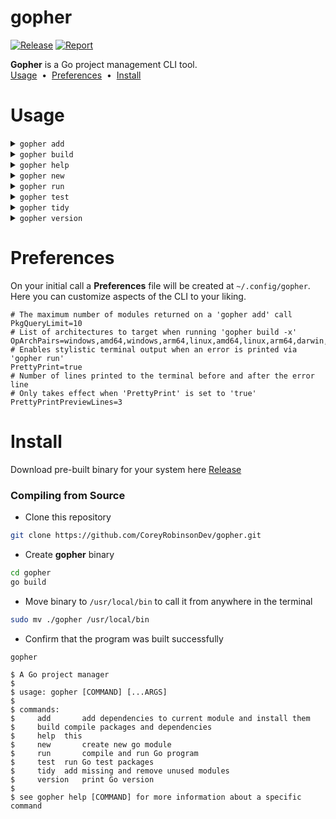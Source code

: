 # gopher
[![Release](https://github.com/CoreyRobinsonDev/gopher/actions/workflows/release.yml/badge.svg?branch=main)](https://github.com/CoreyRobinsonDev/gopher/actions/workflows/release.yml)
[![Report](https://goreportcard.com/badge/github.com/CoreyRobinsonDev/gopher)](https://goreportcard.com/report/github.com/CoreyRobinsonDev/gopher)

**Gopher** is a Go project management CLI tool.
<br>
[Usage](#Usage) <span>&nbsp;•&nbsp;</span> [Preferences](#Preferences) <span>&nbsp;•&nbsp;</span> [Install](#Install)

# Usage
<details>
    <summary><code>gopher add</code></summary>

    > gopher help add
    $ Add dependencies to current module and install them.
    $ 
    $ When a full package name isn't provided gopher add will do a search on pkg.go.dev for matching packages. The number of results returned on this search can be adjusted with gopher config.
    $ 
    $ example: gopher add rsc.io/quote
    $ example: gopher add gofiber
</details>
<details>
    <summary><code>gopher build</code></summary>

    > gopher help build
    $ compile packages and dependencies
    $ 
    $ gopher build should be executed at the root of your module and will expect the entry point of your program to be main.go
    $ 
    $ usage: gopher build [...ARGS]
    $ 
    $ arguments:
    $     -x,--cross-platform		build binaries for seperate operating systems and cpu architectures speficied by your gopher configuration
    $ 
    $ example: gopher build
</details>
<details>
    <summary><code>gopher help</code></summary>

    > gopher help help
    $ A Go project manager
    $ 
    $ usage: gopher [COMMAND] [...ARGS]
    $ 
    $ commands:
    $     add		add dependencies to current module and install them
    $     build	compile packages and dependencies
    $     help	this
    $     new		create new go module
    $     run		compile and run Go program
    $     test	run Go test packages
    $     tidy	add missing and remove unused modules
    $     version	print Go version
    $ 
    $ see gopher help [COMMAND] for more information about a specific command
</details>
<details>
    <summary><code>gopher new</code></summary>

    > gopher help new
    $ create new go module
    $ 
    $ example: gopher new github.com/user/mymodule
</details>
<details>
    <summary><code>gopher run</code></summary>

    > gopher help run
    $ compile and run Go program
    $ 
    $ gopher run should be executed at the root of your module and will expect the entry point of your program to be main.go
    $ 
    $ usage: gopher run [...ARGS]
    $ 
    $ example: gopher run
</details>
<details>
    <summary><code>gopher test</code></summary>

    > gopher help test
    $ run _test.go files
    $ 
    $ example: gopher test
</details>
<details>
    <summary><code>gopher tidy</code></summary>

    > gopher help tidy
    $ add missing and remove unused modules
    $ 
    $ example: gopher tidy
</details>
<details>
    <summary><code>gopher version</code></summary>

    > gopher help version
    $ print Go version
    $ 
    $ example: gopher version
</details>

# Preferences
On your initial call a **Preferences** file will be created at <code>~/.config/gopher</code>. Here you can customize aspects of the CLI to your liking.

    # The maximum number of modules returned on a 'gopher add' call
    PkgQueryLimit=10
    # List of architectures to target when running 'gopher build -x'
    OpArchPairs=windows,amd64,windows,arm64,linux,amd64,linux,arm64,darwin,amd64,darwin,arm64
    # Enables stylistic terminal output when an error is printed via 'gopher run'
    PrettyPrint=true
    # Number of lines printed to the terminal before and after the error line
    # Only takes effect when 'PrettyPrint' is set to 'true'
    PrettyPrintPreviewLines=3

# Install
Download pre-built binary for your system here [Release](https://github.com/CoreyRobinsonDev/gopher/releases)

### Compiling from Source
- Clone this repository
```bash
git clone https://github.com/CoreyRobinsonDev/gopher.git
```
- Create **gopher** binary
```bash
cd gopher
go build
```
- Move binary to <code>/usr/local/bin</code> to call it from anywhere in the terminal
```bash
sudo mv ./gopher /usr/local/bin
```
- Confirm that the program was built successfully
```bash
gopher
```
    $ A Go project manager
    $ 
    $ usage: gopher [COMMAND] [...ARGS]
    $ 
    $ commands:
    $     add		add dependencies to current module and install them
    $     build	compile packages and dependencies
    $     help	this
    $     new		create new go module
    $     run		compile and run Go program
    $     test	run Go test packages
    $     tidy	add missing and remove unused modules
    $     version	print Go version
    $ 
    $ see gopher help [COMMAND] for more information about a specific command
